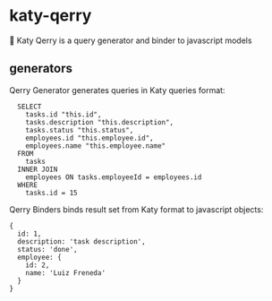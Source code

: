 # katy-qerry
:microphone: Katy Qerry is a query generator and binder to javascript models 

## generators

Qerry Generator generates queries in Katy queries format:

```
  SELECT 
    tasks.id "this.id",
    tasks.description "this.description",
    tasks.status "this.status",
    employees.id "this.employee.id",
    employees.name "this.employee.name"
  FROM
    tasks
  INNER JOIN 
    employees ON tasks.employeeId = employees.id
  WHERE
    tasks.id = 15
```

Qerry Binders binds result set from Katy format to javascript objects:

```
{
  id: 1,
  description: 'task description',
  status: 'done',
  employee: { 
    id: 2,
    name: 'Luiz Freneda'
  }
}
```
